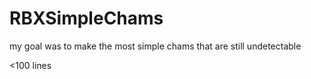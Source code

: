 # RBXSimpleChams

my goal was to make the most simple chams that are still undetectable

<100 lines

